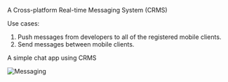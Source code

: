 A Cross-platform Real-time Messaging System (CRMS)

Use cases:
1. Push messages from developers to all of the registered mobile clients.
2. Send messages between mobile clients.


A simple chat app using CRMS

![Messaging](https://github.com/ronipham/ROMS_Plugin/assets/156790681/9bac0961-7fb6-48c5-976f-3b618cd0c283)
